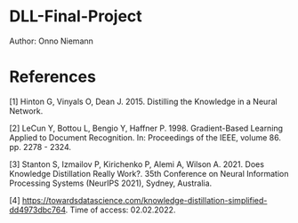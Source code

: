 # DLL-Final-Project

Author: Onno Niemann


# References

[1] Hinton G, Vinyals O, Dean J. 2015. Distilling the Knowledge in a Neural Network.

[2] LeCun Y, Bottou L, Bengio Y, Haffner P. 1998. Gradient-Based Learning Applied to Document Recognition. In: Proceedings of the IEEE, volume 86. pp. 2278 - 2324.

[3] Stanton S, Izmailov P, Kirichenko P, Alemi A, Wilson A. 2021. Does Knowledge Distillation Really Work?. 35th Conference on Neural Information Processing Systems (NeurIPS 2021), Sydney, Australia.

[4] https://towardsdatascience.com/knowledge-distillation-simplified-dd4973dbc764. Time of access: 02.02.2022.
